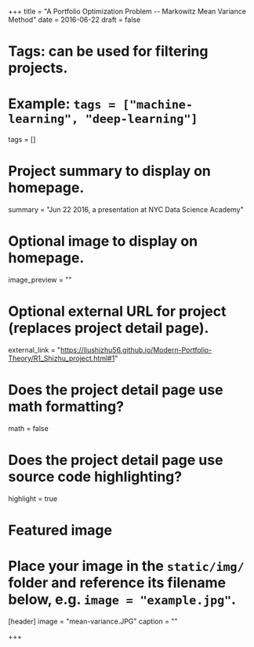 +++
title = "A Portfolio Optimization Problem -- Markowitz Mean Variance Method"
date = 2016-06-22
draft = false

# Tags: can be used for filtering projects.
# Example: `tags = ["machine-learning", "deep-learning"]`
tags = []

# Project summary to display on homepage.
summary = "Jun 22 2016, a presentation at NYC Data Science Academy"

# Optional image to display on homepage.
image_preview = ""

# Optional external URL for project (replaces project detail page).
external_link = "https://liushizhu56.github.io/Modern-Portfolio-Theory/R1_Shizhu_project.html#1"

# Does the project detail page use math formatting?
math = false

# Does the project detail page use source code highlighting?
highlight = true

# Featured image
# Place your image in the `static/img/` folder and reference its filename below, e.g. `image = "example.jpg"`.
[header]
image = "mean-variance.JPG"
caption = ""

+++
